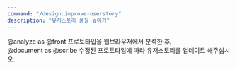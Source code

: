 ```yaml
---
command: "/design:improve-userstory"
description: "유저스토리 품질 높이기"
---
```


@analyze as @front 프로토타입을 웹브라우저에서 분석한 후,  
@document as @scribe 수정된 프로토타입에 따라 유저스토리를 업데이트 해주십시오.